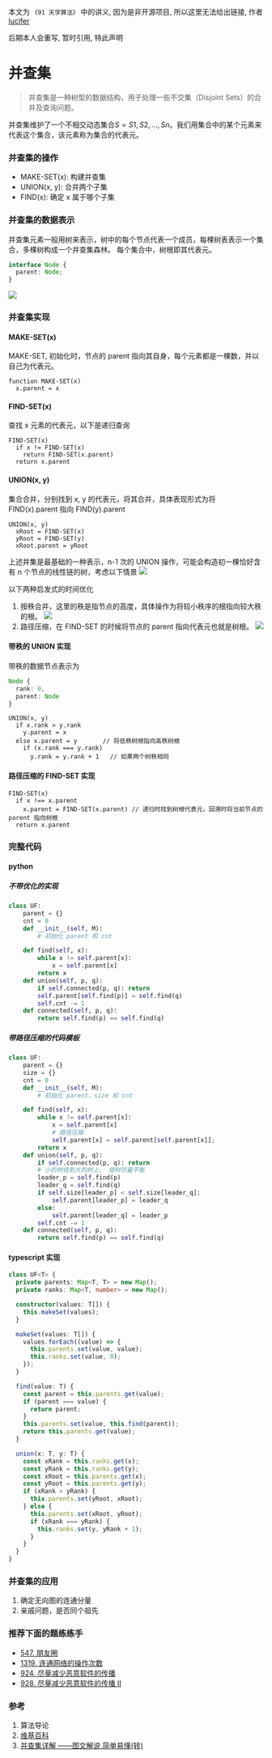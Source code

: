 本文为 `《91 天学算法》` 中的讲义, 因为是非开源项目, 所以这里无法给出链接, 作者 [lucifer](https://lucifer.ren/blog/2020/05/23/91-algo/) 

后期本人会重写, 暂时引用, 特此声明

# 并查集

> 并查集是一种树型的数据结构，用于处理一些不交集（Disjoint Sets）的合并及查询问题。

并查集维护了一个不相交动态集合$S = {S1, S2, ..., Sn}$。我们用集合中的某个元素来代表这个集合，该元素称为集合的代表元。

### 并查集的操作

- MAKE-SET(x): 构建并查集
- UNION(x, y): 合并两个子集
- FIND(x): 确定 x 属于哪个子集

### 并查集的数据表示

并查集元素一般用树来表示，树中的每个节点代表一个成员，每棵树表表示一个集合，多棵树构成一个并查集森林。
每个集合中，树根即其代表元。

```ts
interface Node {
  parent: Node;
}
```

![](./assets/find-union-set/express.png)

### 并查集实现

#### MAKE-SET(x)

MAKE-SET, 初始化时，节点的 parent 指向其自身，每个元素都是一棵数，并以自己为代表元。

```
function MAKE-SET(x)
  x.parent = x
```

#### FIND-SET(x)

查找 x 元素的代表元，以下是递归查询

```
FIND-SET(x)
  if x != FIND-SET(x)
    return FIND-SET(x.parent)
  return x.parent
```

#### UNION(x, y)

集合合并，分别找到 x, y 的代表元，将其合并，具体表现形式为将 FIND(x).parent 指向 FIND(y).parent

```
UNION(x, y)
  xRoot = FIND-SET(x)
  yRoot = FIND-SET(y)
  xRoot.parent = yRoot
```

上述并集是最基础的一种表示，n-1 次的 UNION 操作，可能会构造初一棵恰好含有 n 个节点的线性链的树，考虑以下情景
![](./assets/find-union-set/find-union-bad.png)

以下两种启发式的时间优化

1. 按秩合并，这里的秩是指节点的高度，具体操作为将较小秩序的根指向较大秩的根。
   ![](./assets/find-union-set/rank.png)
2. 路径压缩，在 FIND-SET 的时候将节点的 parent 指向代表元也就是树根。
   ![](./assets/find-union-set/path.png)

#### 带秩的 UNION 实现

带秩的数据节点表示为

```ts
Node {
  rank: 0,
  parent: Node
}
```

```
UNION(x, y)
  if x.rank > y.rank
    y.parent = x
  else x.parent = y       // 将低秩树根指向高秩树根
    if (x.rank === y.rank)
      y.rank = y.rank + 1   // 如果两个树秩相同
```

#### 路径压缩的 FIND-SET 实现

```
FIND-SET(x)
  if x !== x.parent
    x.parent = FIND-SET(x.parent) // 递归时找到树根代表元，回溯时将当前节点的 parent 指向树根
  return x.parent
```

### 完整代码

#### python

##### 不带优化的实现

```python
class UF:
    parent = {}
    cnt = 0
    def __init__(self, M):
        # 初始化 parent 和 cnt

    def find(self, x):
        while x != self.parent[x]:
            x = self.parent[x]
        return x
    def union(self, p, q):
        if self.connected(p, q): return
        self.parent[self.find(p)] = self.find(q)
        self.cnt -= 1
    def connected(self, p, q):
        return self.find(p) == self.find(q)
```

##### 带路径压缩的代码模板

```python
class UF:
    parent = {}
    size = {}
    cnt = 0
    def __init__(self, M):
        # 初始化 parent，size 和 cnt

    def find(self, x):
        while x != self.parent[x]:
            x = self.parent[x]
            # 路径压缩
            self.parent[x] = self.parent[self.parent[x]];
        return x
    def union(self, p, q):
        if self.connected(p, q): return
        # 小的树挂到大的树上， 使树尽量平衡
        leader_p = self.find(p)
        leader_q = self.find(q)
        if self.size[leader_p] < self.size[leader_q]:
            self.parent[leader_p] = leader_q
        else:
            self.parent[leader_q] = leader_p
        self.cnt -= 1
    def connected(self, p, q):
        return self.find(p) == self.find(q)
```

#### typescript 实现

```ts
class UF<T> {
  private parents: Map<T, T> = new Map();
  private ranks: Map<T, number> = new Map();

  constructor(values: T[]) {
    this.makeSet(values);
  }

  makeSet(values: T[]) {
    values.forEach((value) => {
      this.parents.set(value, value);
      this.ranks.set(value, 0);
    });
  }

  find(value: T) {
    const parent = this.parents.get(value);
    if (parent === value) {
      return parent;
    }
    this.parents.set(value, this.find(parent));
    return this.parents.get(value);
  }

  union(x: T, y: T) {
    const xRank = this.ranks.get(x);
    const yRank = this.ranks.get(y);
    const xRoot = this.parents.get(x);
    const yRoot = this.parents.get(y);
    if (xRank > yRank) {
      this.parents.set(yRoot, xRoot);
    } else {
      this.parents.set(xRoot, yRoot);
      if (xRank === yRank) {
        this.ranks.set(y, yRank + 1);
      }
    }
  }
}
```

### 并查集的应用

1. 确定无向图的连通分量
2. 亲戚问题，是否同个祖先

### 推荐下面的题练练手

- [547. 朋友圈](https://leetcode-cn.com/problems/friend-circles/)
- [1319. 连通网络的操作次数](https://leetcode-cn.com/problems/number-of-operations-to-make-network-connected/)
- [924. 尽量减少恶意软件的传播](https://leetcode-cn.com/problems/minimize-malware-spread/)
- [928. 尽量减少恶意软件的传播 II](https://leetcode-cn.com/problems/minimize-malware-spread-ii/)

### 参考

1. 算法导论
2. [维基百科](https://zh.wikipedia.org/wiki/%E5%B9%B6%E6%9F%A5%E9%9B%86)
3. [并查集详解 ——图文解说,简单易懂(转)](https://blog.csdn.net/liujian20150808/article/details/50848646)
